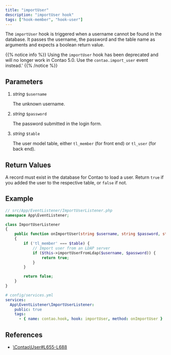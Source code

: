 ```yaml
---
title: "importUser"
description: "importUser hook"
tags: ["hook-member", "hook-user"]
---
```



The `importUser` hook is triggered when a username cannot be found in the
database. It passes the username, the password and the table name as arguments
and expects a boolean return value.

{{% notice info %}}
Using the `importUser` hook has been deprecated and will no longer work in Contao 5.0. Use the `contao.import_user` event instead.'
{{% /notice %}}


## Parameters

1. *string* `$username`

    The unknown username.

2. *string* `$password`

    The password submitted in the login form.

3. *string* `$table`

    The user model table, either `tl_member` (for front end) or `tl_user`
    (for back end).


## Return Values

A record must exist in the database for Contao to load a user. Return `true` if
you added the user to the respective table, or `false` if not.


## Example

```php
// src/App/EventListener/ImportUserListener.php
namespace App\EventListener;

class ImportUserListener
{
    public function onImportUser(string $username, string $password, string $table): bool
    {
        if ('tl_member' === $table) {
            // Import user from an LDAP server
            if ($this->importUserFromLdap($username, $password)) {
                return true;
            }
        }

        return false;
    }
}
```

```yml
# config/services.yml
services:
  App\EventListener\ImportUserListener:
    public: true
    tags:
      - { name: contao.hook, hook: importUser, method: onImportUser }
```


## References

* [\Contao\User#L655-L688](https://github.com/contao/contao/blob/4.7.6/core-bundle/src/Resources/contao/library/Contao/User.php#L655-L688)
